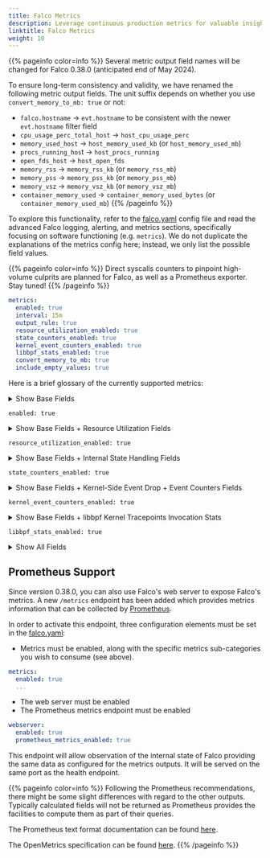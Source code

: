 ```yaml
---
title: Falco Metrics 
description: Leverage continuous production metrics for valuable insights
linktitle: Falco Metrics
weight: 10
---
```


{{% pageinfo color=info %}}
Several metric output field names will be changed for Falco 0.38.0 (anticipated end of May 2024).

To ensure long-term consistency and validity, we have renamed the following metric output fields. The unit suffix depends on whether you use `convert_memory_to_mb: true` or not:

- `falco.hostname` -> `evt.hostname` to be consistent with the newer `evt.hostname` filter field
- `cpu_usage_perc_total_host` -> `host_cpu_usage_perc`
- `memory_used_host` -> `host_memory_used_kb` (or `host_memory_used_mb`)
- `procs_running_hos`t -> `host_procs_running`
- `open_fds_host` -> `host_open_fds`
- `memory_rss` -> `memory_rss_kb` (or `memory_rss_mb`)
- `memory_pss` -> `memory_pss_kb` (or `memory_pss_mb`)
- `memory_vsz` -> `memory_vsz_kb` (or `memory_vsz_mb`)
- `container_memory_used` -> `container_memory_used_bytes` (or `container_memory_used_mb`)
{{% /pageinfo %}}

To explore this functionality, refer to the [falco.yaml][1] config file and read the advanced Falco logging, alerting, and metrics sections, specifically focusing on software functioning (e.g. `metrics`). We do not duplicate the explanations of the metrics config here; instead, we only list the possible field values.

{{% pageinfo color=info %}}
Direct syscalls counters to pinpoint high-volume culprits are planned for Falco, as well as a Prometheus exporter. Stay tuned!
{{% /pageinfo %}}

```yaml
metrics:
  enabled: true
  interval: 15m
  output_rule: true
  resource_utilization_enabled: true
  state_counters_enabled: true
  kernel_event_counters_enabled: true
  libbpf_stats_enabled: true
  convert_memory_to_mb: true
  include_empty_values: true
```

Here is a brief glossary of the currently supported metrics:

<details>
  <summary> Show Base Fields
  
  `enabled: true`
  </summary>

```yaml
{
  "hostname": "test",
  "output": "Falco metrics snapshot",
  "output_fields": {
    "evt.source": "syscall",
    "evt.time": 1706043847488647460,
    "falco.duration_sec": 19,
    "falco.evts_rate_sec": 8326.2, # Taken between 2 metrics snapshots
    "falco.host_boot_ts": 1705377771000000000,
    "falco.host_num_cpus": 20,
    "falco.hostname": "test",
    "falco.kernel_release": "6.6.7-200.fc39.x86_64",
    "falco.num_evts": 137676,
    "falco.num_evts_prev": 129349,
    "falco.outputs_queue_num_drops": 0,
    "falco.start_ts": 1706043828486423408,
    "falco.version": "0.37.0",
    "scap.engine_name": "bpf"
  },
  "priority": "Informational",
  "rule": "Falco internal: metrics snapshot",
  "source": "internal",
  "time": "2024-01-23T21:04:07.488647460Z"
}
```
  
</details>

<details>
  <summary> Show Base Fields + Resource Utilization Fields
  
  `resource_utilization_enabled: true`
  </summary>

```yaml
{
  "hostname": "test",
  "output": "Falco metrics snapshot",
  "output_fields": {
    "evt.source": "syscall",
    "evt.time": 1706043953457954271,
    "falco.container_memory_used": 0, # Memory usage of the Falco process, only relevant for Kubernetes daemonset deployments, similar to container_memory_working_set_bytes
    "falco.cpu_usage_perc": 3.2, # CPU usage (percentage of one CPU) of the Falco process, equivalent to `ps` output
    "falco.cpu_usage_perc_total_host": 3.0, # Overall CPU usage of the underlying host
    "falco.duration_sec": 32,
    "falco.evts_rate_sec": 7146.3, # Taken between 2 metrics snapshots
    "falco.host_boot_ts": 1705377771000000000,
    "falco.host_num_cpus": 20,
    "falco.hostname": "test",
    "falco.kernel_release": "6.6.7-200.fc39.x86_64",
    "falco.memory_pss": 57, # Memory usage of the Falco process
    "falco.memory_rss": 60, # Memory usage of the Falco process
    "falco.memory_used_host": 17264, # Overall memory usage of the underlying host
    "falco.memory_vsz": 1127, # Memory usage of the Falco process
    "falco.num_evts": 223960,
    "falco.num_evts_prev": 216814,
    "falco.open_fds_host": 21640, # Overall currently open fds of the underlying host
    "falco.outputs_queue_num_drops": 0,
    "falco.procs_running_host": 2, # `procs_running` value obtained from ${HOST_ROOT}/proc/stat of the underlying host, showing a lower number than currently alive procs
    "falco.start_ts": 1706043921455239905,
    "falco.version": "0.37.0",
    "scap.engine_name": "bpf"
  },
  "priority": "Informational",
  "rule": "Falco internal: metrics snapshot",
  "source": "internal",
  "time": "2024-01-23T21:05:53.457954271Z"
}
```
  
</details>

<details>
  <summary> Show Base Fields + Internal State Handling Fields
  
  `state_counters_enabled: true`
  </summary>

Most counters are monotonic/all-time counts, with some exceptions indicated below where the current snapshot is measured.

```yaml
{
  "hostname": "test",
  "output": "Falco metrics snapshot",
  "output_fields": {
    "evt.source": "syscall",
    "evt.time": 1706055905641977144,
    "falco.duration_sec": 26,
    "falco.evts_rate_sec": 8595.5, # Taken between 2 metrics snapshots
    "falco.host_boot_ts": 1705377771000000000,
    "falco.host_num_cpus": 20,
    "falco.hostname": "test",
    "falco.kernel_release": "6.6.7-200.fc39.x86_64",
    # Internally, Falco is granular and talks about `threads`, not processes
    "falco.n_added_fds": 13377,
    "falco.n_added_threads": 1921,
    "falco.n_cached_fd_lookups": 174721,
    "falco.n_cached_thread_lookups": 176428,
    "falco.n_containers": 0, # Number of containers stored by Falco at a given time (current snapshot, not monotonic)
    "falco.n_drops_full_threadtable": 0, # Drops due to a full process cache table, internally called threadtable
    "falco.n_failed_fd_lookups": 13374,
    "falco.n_failed_thread_lookups": 4413,
    "falco.n_fds": 131522, # Number of fds stored in threadtable (current snapshot, not monotonic)
    "falco.n_missing_container_images": 0, # Number of containers stored by Falco without a container image at a given time (current snapshot, not monotonic)
    "falco.n_noncached_fd_lookups": 33356,
    "falco.n_noncached_thread_lookups": 74493,
    "falco.n_removed_fds": 5940,
    "falco.n_removed_threads": 123,
    "falco.n_retrieve_evts_drops": 1258,
    "falco.n_retrieved_evts": 15112,
    "falco.n_store_evts_drops": 0,
    "falco.n_stored_evts": 17340,
    "falco.n_threads": 1798, # Number of threads stored in threadtable (current snapshot, not monotonic)
    "falco.num_evts": 221862,
    "falco.num_evts_prev": 213266,
    "falco.outputs_queue_num_drops": 0,
    "falco.start_ts": 1706055879639303895,
    "falco.version": "0.37.0",
    "scap.engine_name": "bpf"
  },
  "priority": "Informational",
  "rule": "Falco internal: metrics snapshot",
  "source": "internal",
  "time": "2024-01-24T00:25:05.641977144Z"
}
```
  
</details>

<details>
  <summary> Show Base Fields + Kernel-Side Event Drop + Event Counters Fields
  
  `kernel_event_counters_enabled: true`
  </summary>

```yaml
{
  "hostname": "test",
  "output": "Falco metrics snapshot",
  "output_fields": {
    "evt.source": "syscall",
    "evt.time": 1706044368930973591,
    "falco.duration_sec": 34,
    "falco.evts_rate_sec": 7157.8, # Taken between 2 metrics snapshots
    "falco.host_boot_ts": 1705377771000000000,
    "falco.host_num_cpus": 20,
    "falco.hostname": "test",
    "falco.kernel_release": "6.6.7-200.fc39.x86_64",
    "falco.num_evts": 244419,
    "falco.num_evts_prev": 237261,
    "falco.outputs_queue_num_drops": 0,
    "falco.start_ts": 1706044334928318624,
    "falco.version": "0.37.0",
    # scap -> capture / kernel-side counters
    "scap.engine_name": "bpf",
    "scap.evts_drop_rate_sec": 0.0, # Taken between 2 metrics snapshots
    "scap.evts_rate_sec": 7061.8, # Taken between 2 metrics snapshots
    "scap.n_drops": 0, # Monotonic counter all-time kernel side drops
    # Coarse-grained (non-comprehensive) categories for more granular insights
    "scap.n_drops_buffer_clone_fork_enter": 0,
    "scap.n_drops_buffer_clone_fork_exit": 0,
    "scap.n_drops_buffer_close_exit": 0,
    "scap.n_drops_buffer_connect_enter": 0,
    "scap.n_drops_buffer_connect_exit": 0,
    "scap.n_drops_buffer_dir_file_enter": 0,
    "scap.n_drops_buffer_dir_file_exit": 0,
    "scap.n_drops_buffer_execve_enter": 0,
    "scap.n_drops_buffer_execve_exit": 0,
    "scap.n_drops_buffer_open_enter": 0,
    "scap.n_drops_buffer_open_exit": 0,
    "scap.n_drops_buffer_other_interest_enter": 0,
    "scap.n_drops_buffer_other_interest_exit": 0,
    "scap.n_drops_buffer_proc_exit": 0,
    "scap.n_drops_buffer_total": 0,
    "scap.n_drops_bug": 0,
    "scap.n_drops_page_faults": 0,
    "scap.n_drops_perc": 0.0, # Taken between 2 metrics snapshots (percentage drops)
    "scap.n_drops_prev": 0,
    "scap.n_drops_scratch_map": 0,
    "scap.n_evts": 252887,
    "scap.n_evts_prev": 245825
  },
  "priority": "Informational",
  "rule": "Falco internal: metrics snapshot",
  "source": "internal",
  "time": "2024-01-23T21:12:48.930973591Z"
}
```

</details>

<details>
  <summary> Show Base Fields + libbpf Kernel Tracepoints Invocation Stats

  `libbpf_stats_enabled: true`
  </summary>

Applies only for `ebpf` and `modern_ebpf`, requires `sysctl kernel.bpf_stats_enabled=1` kernel setting as precondition. Compare to `bpftool prog show` capabilities.

Here is a snippet with respect to the kernel tracepoints for an `x86_64` machine:

```yaml
{
  "hostname": "test",
  "output": "Falco metrics snapshot",
  "output_fields": {
    "evt.source": "syscall",
    "evt.time": 1706044504680365101,
    "falco.duration_sec": 38,
    "falco.evts_rate_sec": 7412.0,
    "falco.host_boot_ts": 1705377771000000000,
    "falco.host_num_cpus": 20,
    "falco.hostname": "test",
    "falco.kernel_release": "6.6.7-200.fc39.x86_64",
    "falco.num_evts": 374721,
    "falco.num_evts_prev": 367309,
    "falco.outputs_queue_num_drops": 0,
    "falco.start_ts": 1706044466678892863,
    "falco.version": "0.37.0",
    "scap.engine_name": "bpf",
    "scap.n_drops_perc": 0.0,
    # libbpf stats -> all-time kernel tracepoints invocations stats for an `x86_64` machine
    # Note: no equivalent stats for kmod driver available
    "scap.page_fault_kern.avg_time_ns": 0, # Disabled by default
    "scap.page_fault_kern.run_cnt": 0,
    "scap.page_fault_kern.run_time_ns": 0,
    "scap.page_fault_user.avg_time_ns": 0, # Disabled by default
    "scap.page_fault_user.run_cnt": 0,
    "scap.page_fault_user.run_time_ns": 0,
    "scap.sched_process_e.avg_time_ns": 4281, # scheduler process exit tracepoint, used to purge procs from process cache
    "scap.sched_process_e.run_cnt": 343,
    "scap.sched_process_e.run_time_ns": 1468454,
    "scap.sched_switch.avg_time_ns": 0, # Disabled by default
    "scap.sched_switch.run_cnt": 0,
    "scap.sched_switch.run_time_ns": 0,
    "scap.signal_deliver.avg_time_ns": 0, # Disabled by default
    "scap.signal_deliver.run_cnt": 0,
    "scap.signal_deliver.run_time_ns": 0,
    "scap.sys_enter.avg_time_ns": 492, # syscall enter (raw) tracepoint
    "scap.sys_enter.run_cnt": 967880,
    "scap.sys_enter.run_time_ns": 476207280,
    "scap.sys_exit.avg_time_ns": 534, # syscall exit (raw) tracepoint
    "scap.sys_exit.run_cnt": 967860,
    "scap.sys_exit.run_time_ns": 517146471
  },
  "priority": "Informational",
  "rule": "Falco internal: metrics snapshot",
  "source": "internal",
  "time": "2024-01-23T21:15:04.680365101Z"
}
```

Here is a snippet with respect to the kernel tracepoints for an `aarch64` machine:

```yaml
{
  "hostname": "lima-falco-fedora",
  "output": "Falco metrics snapshot",
  "output_fields": {
    "evt.source": "syscall",
    "falco.host_num_cpus": 8,
    "falco.hostname": "lima-falco-fedora",
    "falco.kernel_release": "6.5.6-300.fc39.aarch64",
    # libbpf stats -> all-time kernel tracepoints invocations stats for an `aarch64` machine
    # Note: no equivalent stats for kmod driver available
    "scap.sched_p_exec.avg_time_ns": 12948, # to address certain architecture differences or limitations, need to tap into the scheduler instead of the raw tracepoint concerning the clone/fork/execve* syscalls
    "scap.sched_p_exec.run_cnt": 17,
    "scap.sched_p_exec.run_time_ns": 220124,
    "scap.sched_p_fork.avg_time_ns": 18931, # to address certain architecture differences or limitations, need to tap into the scheduler instead of the raw tracepoint concerning the clone/fork/execve* syscalls
    "scap.sched_p_fork.run_cnt": 17,
    "scap.sched_p_fork.run_time_ns": 321833,
    "scap.sched_proc_exit.avg_time_ns": 2595, # scheduler process exit tracepoint, used to purge procs from process cache
    "scap.sched_proc_exit.run_cnt": 17,
    "scap.sched_proc_exit.run_time_ns": 44124,
    "scap.sys_enter.avg_time_ns": 54, # syscall enter (raw) tracepoint
    "scap.sys_enter.run_cnt": 54209,
    "scap.sys_enter.run_time_ns": 2963165,
    "scap.sys_exit.avg_time_ns": 103, # syscall exit (raw) tracepoint
    "scap.sys_exit.run_cnt": 54192,
    "scap.sys_exit.run_time_ns": 5619856
  },
  "priority": "Informational",
  "rule": "Falco internal: metrics snapshot",
  "source": "internal",
  "time": "2024-01-23T18:48:42.834888156Z"
}
```
</details>

<details>
  <summary> Show All Fields
  </summary>

```yaml
{
  "hostname": "test",
  "output": "Falco metrics snapshot",
  "output_fields": {
    "evt.source": "syscall",
    "evt.time": 1706056354914990455,
    "falco.container_memory_used": 0,
    "falco.cpu_usage_perc": 3.0,
    "falco.cpu_usage_perc_total_host": 3.3,
    "falco.duration_sec": 415,
    "falco.evts_rate_sec": 17926.1,
    "falco.host_boot_ts": 1705377771000000000,
    "falco.host_num_cpus": 20,
    "falco.hostname": "test",
    "falco.kernel_release": "6.6.7-200.fc39.x86_64",
    "falco.memory_pss": 169,
    "falco.memory_rss": 170,
    "falco.memory_used_host": 14259,
    "falco.memory_vsz": 1127,
    "falco.n_added_fds": 99134,
    "falco.n_added_threads": 3405,
    "falco.n_cached_fd_lookups": 3960903,
    "falco.n_cached_thread_lookups": 4017248,
    "falco.n_containers": 0,
    "falco.n_drops_full_threadtable": 0,
    "falco.n_failed_fd_lookups": 389051,
    "falco.n_failed_thread_lookups": 6243,
    "falco.n_fds": 133014,
    "falco.n_missing_container_images": 0,
    "falco.n_noncached_fd_lookups": 712176,
    "falco.n_noncached_thread_lookups": 1338273,
    "falco.n_removed_fds": 91240,
    "falco.n_removed_threads": 1589,
    "falco.n_retrieve_evts_drops": 155908,
    "falco.n_retrieved_evts": 342296,
    "falco.n_store_evts_drops": 0,
    "falco.n_stored_evts": 398285,
    "falco.n_threads": 1812,
    "falco.num_evts": 5043045,
    "falco.num_evts_prev": 5025657,
    "falco.open_fds_host": 21040,
    "falco.outputs_queue_num_drops": 0,
    "falco.procs_running_host": 1,
    "falco.start_ts": 1706055939912506103,
    "falco.version": "0.37.0",
    "scap.engine_name": "bpf",
    "scap.evts_drop_rate_sec": 0.0,
    "scap.evts_rate_sec": 17629.2,
    "scap.n_drops": 0,
    "scap.n_drops_buffer_clone_fork_enter": 0,
    "scap.n_drops_buffer_clone_fork_exit": 0,
    "scap.n_drops_buffer_close_exit": 0,
    "scap.n_drops_buffer_connect_enter": 0,
    "scap.n_drops_buffer_connect_exit": 0,
    "scap.n_drops_buffer_dir_file_enter": 0,
    "scap.n_drops_buffer_dir_file_exit": 0,
    "scap.n_drops_buffer_execve_enter": 0,
    "scap.n_drops_buffer_execve_exit": 0,
    "scap.n_drops_buffer_open_enter": 0,
    "scap.n_drops_buffer_open_exit": 0,
    "scap.n_drops_buffer_other_interest_enter": 0,
    "scap.n_drops_buffer_other_interest_exit": 0,
    "scap.n_drops_buffer_proc_exit": 0,
    "scap.n_drops_buffer_total": 0,
    "scap.n_drops_bug": 0,
    "scap.n_drops_page_faults": 0,
    "scap.n_drops_perc": 0.0,
    "scap.n_drops_prev": 0,
    "scap.n_drops_scratch_map": 0,
    "scap.n_evts": 5174139,
    "scap.n_evts_prev": 5157039,
    "scap.page_fault_kern.avg_time_ns": 0,
    "scap.page_fault_kern.run_cnt": 0,
    "scap.page_fault_kern.run_time_ns": 0,
    "scap.page_fault_user.avg_time_ns": 0,
    "scap.page_fault_user.run_cnt": 0,
    "scap.page_fault_user.run_time_ns": 0,
    "scap.sched_process_e.avg_time_ns": 4517,
    "scap.sched_process_e.run_cnt": 1640,
    "scap.sched_process_e.run_time_ns": 7408617,
    "scap.sched_switch.avg_time_ns": 0,
    "scap.sched_switch.run_cnt": 0,
    "scap.sched_switch.run_time_ns": 0,
    "scap.signal_deliver.avg_time_ns": 0,
    "scap.signal_deliver.run_cnt": 0,
    "scap.signal_deliver.run_time_ns": 0,
    "scap.sys_enter.avg_time_ns": 542,
    "scap.sys_enter.run_cnt": 12630785,
    "scap.sys_enter.run_time_ns": 6854340428,
    "scap.sys_exit.avg_time_ns": 604,
    "scap.sys_exit.run_cnt": 12631003,
    "scap.sys_exit.run_time_ns": 7631523695
  },
  "priority": "Informational",
  "rule": "Falco internal: metrics snapshot",
  "source": "internal",
  "time": "2024-01-24T00:32:34.914990455Z"
}
```
  
</details>

## Prometheus Support

Since version 0.38.0, you can also use Falco's web server to expose Falco's metrics. A new `/metrics` endpoint has been added which provides metrics information that can be collected by [Prometheus][2].

In order to activate this endpoint, three configuration elements must be set in the [falco.yaml][1]:

- Metrics must be enabled, along with the specific metrics sub-categories you wish to consume (see above).

```yaml
metrics:
  enabled: true
  ...
```

- The web server must be enabled
- The Prometheus metrics endpoint must be enabled

```yaml
webserver:
  enabled: true
  prometheus_metrics_enabled: true
```

This endpoint will allow observation of the internal state of Falco providing the same data as configured for the metrics outputs. It will be served on the same port as the health endpoint.

{{% pageinfo color=info %}}
Following the Prometheus recommendations, there might be some slight differences with regard to the other outputs. Typically calculated fields will not be returned as Prometheus provides the facilities to compute them as part of their queries.

The Prometheus text format documentation can be found [here][3].

The OpenMetrics specification can be found [here][4].
{{% /pageinfo %}}

[1]: https://github.com/falcosecurity/falco/blob/master/falco.yaml
[2]: https://prometheus.io
[3]: https://prometheus.io/docs/instrumenting/exposition_formats/
[4]: https://github.com/OpenObservability/OpenMetrics/blob/main/specification/OpenMetrics.md
